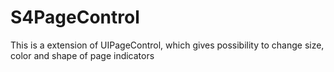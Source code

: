 S4PageControl
=============

This is a extension of UIPageControl, which gives possibility to change size, color and shape of page indicators
